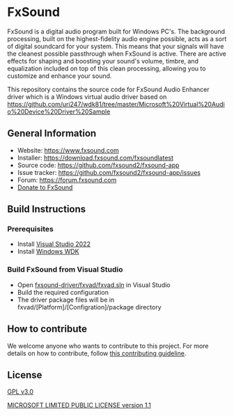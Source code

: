 # FxSound

FxSound is a digital audio program built for Windows PC's. The background processing, built on the highest-fidelity audio engine possible, acts as a sort of digital soundcard for your system. This means that your signals will have the cleanest possible passthrough when FxSound is active. There are active effects for shaping and boosting your sound's volume, timbre, and equalization included on top of this clean processing, allowing you to customize and enhance your sound.

This repository contains the source code for FxSound Audio Enhancer driver which is a Windows virtual audio driver based on https://github.com/uri247/wdk81/tree/master/Microsoft%20Virtual%20Audio%20Device%20Driver%20Sample

## General Information
* Website: https://www.fxsound.com
* Installer: https://download.fxsound.com/fxsoundlatest
* Source code: https://github.com/fxsound2/fxsound-app
* Issue tracker: https://github.com/fxsound2/fxsound-app/issues
* Forum: https://forum.fxsound.com
* [Donate to FxSound](https://www.paypal.com/donate/?hosted_button_id=JVNQGYXCQ2GPG)
  
## Build Instructions
### Prerequisites
* Install [Visual Studio 2022](https://visualstudio.microsoft.com/vs)
* Install [Windows WDK](https://learn.microsoft.com/en-us/windows-hardware/drivers/download-the-wdk)
  
### Build FxSound from Visual Studio
* Open [fxsound-driver/fxvad/fxvad.sln](https://github.com/fxsound2/fxsound-driver/blob/main/fxvad/fxvad.sln) in Visual Studio
* Build the required configuration
* The driver package files will be in fxvad/[Platform]/[Configration]/package directory

## How to contribute
We welcome anyone who wants to contribute to this project. For more details on how to contribute, follow [this contributing guideline](./CONTRIBUTING.md).

## License
[GPL v3.0](https://github.com/fxsound2/fxsound-driver/blob/main/LICENSE)

[MICROSOFT LIMITED PUBLIC LICENSE version 1.1](https://github.com/fxsound2/fxsound-driver/blob/dev/license.rtf)
